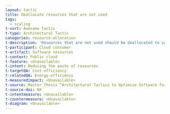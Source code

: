 ```yaml
---
layout: tactic
title: Deallocate resources that are not used
tags:
  - scaling
t-sort: Awesome Tactic
t-type: Architectural Tactic
categories: resource-allocation
t-description: 'Resources that are not used should be deallocated to save costs. This deallocation could be static (at a fixed moment in time) or dynamic (based on the changing environment). Selected services might not be required outside office hours (e.g., test environments). Hence, the workload could be architected to automatically deallocate resources during the evening, night, and weekend to save costs. If the workload is not used during a specific moment in time, switching off (idle) resources saves energy.'
t-participant: Cloud consumer
t-artifact: Software resources
t-context: Public cloud
t-feature: <Unavailable>
t-intent: Reducing the waste of resources
t-targetQA: Cost-efficiency
t-relatedQA: Energy-efficiency
t-measuredimpact: <Unavailable>
t-source: Master Thesis “Architectural Tactics to Optimize Software for Energy Efficiency in the Public Cloud” by Sophie Vos
t-source-doi: NA
t-intentmeasure: <Unavailable>
t-countermeasure: <Unavailable>
t-diagram: <Unavailable>
---
```

